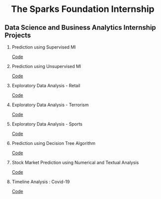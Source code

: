 <h1 align=center>The Sparks Foundation Internship</h1>


<h2> Data Science and Business Analytics Internship Projects </h2>

<ol>
  <li> Prediction using Supervised Ml </li>
  <p><a href="https://github.com/charvijain12/TSF-GRIP-DataScience-BusinessAnalytics/tree/main/Task%201%20-%20Prediction%20Using%20Supervised%20ML">Code</a></p>
  
  <li> Prediction using Unsupervised Ml </li>
  <p><a href="https://github.com/charvijain12/TSF-GRIP-DataScience-BusinessAnalytics/tree/main/Task%202%20-%20Prediction%20Using%20Unsupervised%20ML">Code</a></p>
  
  <li> Exploratory Data Analysis - Retail </li>
  <p><a href="https://github.com/charvijain12/TSF-GRIP-DataScience-BusinessAnalytics/tree/main/Task%203%20-%20Exploratory%20Data%20Analysis%20-%20Retail">Code</a></p>
  
  <li> Exploratory Data Analysis - Terrorism </li>
  <p><a href="https://github.com/charvijain12/TSF-GRIP-DataScience-BusinessAnalytics/tree/main/Task%204%20-%20Exploratory%20Data%20Analysis%20-%20Terrorism">Code</a></p>
  
  <li> Exploratory Data Analysis - Sports </li>
  <p><a href="https://github.com/charvijain12/TSF-GRIP-DataScience-BusinessAnalytics/tree/main/Task%205%20-%20Exploratory%20Data%20Analysis%20-%20Sports">Code</a></p>
  
  <li> Prediction using Decision Tree Algorithm </li>
  <p><a href="https://github.com/charvijain12/TSF-GRIP-DataScience-BusinessAnalytics/tree/main/Task%206%20-%20Prediction%20using%20Decision%20Tree">Code</a></p>
  
  <li> Stock Market Prediction using Numerical and Textual Analysis </li>
  <p><a href="">Code</a></p>
  
  <li> Timeline Analysis : Covid-19 </li>
  <p><a href="">Code</a></p>
  
  </ol>
